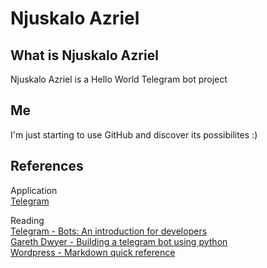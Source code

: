 # Njuskalo Azriel
## What is Njuskalo Azriel
Njuskalo Azriel is a Hello World Telegram bot project

## Me
I'm just starting to use GitHub and discover its possibilites :)

## References
Application  
[Telegram][3]  
  
Reading  
[Telegram - Bots: An introduction for developers][2]  
[Gareth Dwyer - Building a telegram bot using python][1]  
[Wordpress - Markdown quick reference][4]  

[1]:https://www.codementor.io/garethdwyer/building-a-telegram-bot-using-python-part-1-goi5fncay
[2]:https://core.telegram.org/bots
[3]:https://www.telegram.org/
[4]:https://en.support.wordpress.com/markdown-quick-reference/

